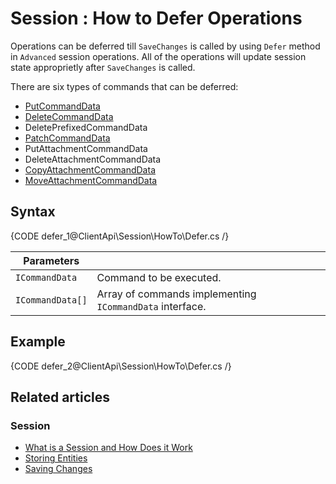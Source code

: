 # Session : How to Defer Operations

Operations can be deferred till `SaveChanges` is called by using `Defer` method in `Advanced` session operations. All of the operations will update session state approprietly after `SaveChanges` is called.

There are six types of commands that can be deferred:

- [PutCommandData](../../../glossary/put-command-data)
- [DeleteCommandData](../../../glossary/delete-command-data)
- DeletePrefixedCommandData
- [PatchCommandData](../../../glossary/patch-command-data)
- PutAttachmentCommandData
- DeleteAttachmentCommandData
- [CopyAttachmentCommandData](../../../glossary/copy-attachment-command-data)
- [MoveAttachmentCommandData](../../../glossary/move-attachment-command-data)

## Syntax

{CODE defer_1@ClientApi\Session\HowTo\Defer.cs /}

| Parameters | | |
| ------------- | ------------- | ----- |
| `ICommandData` | Command to be executed. |
| `ICommandData[]` | Array of commands implementing `ICommandData` interface. |

## Example

{CODE defer_2@ClientApi\Session\HowTo\Defer.cs /}

## Related articles

### Session

- [What is a Session and How Does it Work](../../../client-api/session/what-is-a-session-and-how-does-it-work)
- [Storing Entities](../../../client-api/session/storing-entities)
- [Saving Changes](../../../client-api/session/saving-changes)

